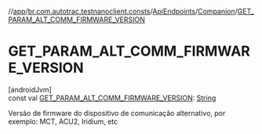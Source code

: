 //[app](../../../../index.md)/[br.com.autotrac.testnanoclient.consts](../../index.md)/[ApiEndpoints](../index.md)/[Companion](index.md)/[GET_PARAM_ALT_COMM_FIRMWARE_VERSION](-g-e-t_-p-a-r-a-m_-a-l-t_-c-o-m-m_-f-i-r-m-w-a-r-e_-v-e-r-s-i-o-n.md)

# GET_PARAM_ALT_COMM_FIRMWARE_VERSION

[androidJvm]\
const val [GET_PARAM_ALT_COMM_FIRMWARE_VERSION](-g-e-t_-p-a-r-a-m_-a-l-t_-c-o-m-m_-f-i-r-m-w-a-r-e_-v-e-r-s-i-o-n.md): [String](https://kotlinlang.org/api/latest/jvm/stdlib/kotlin/-string/index.html)

Versão de firmware do dispositivo de comunicação alternativo, por exemplo: MCT, ACU2, Iridium, etc
